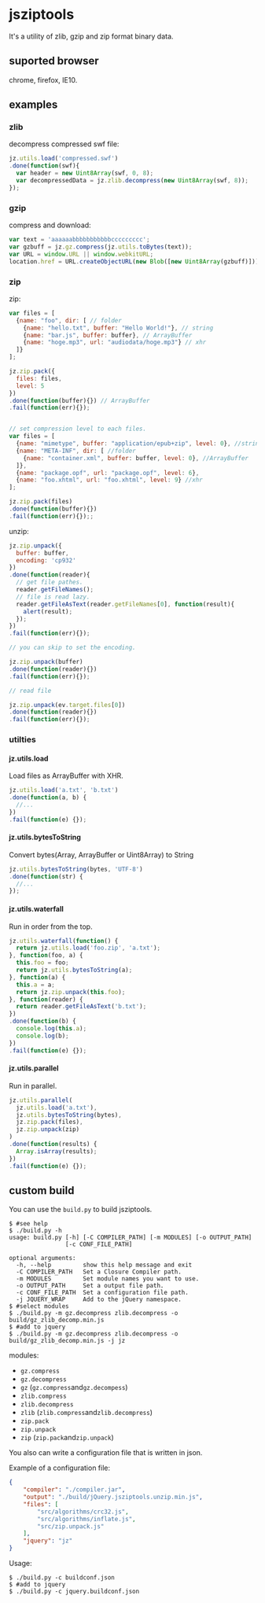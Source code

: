 # jsziptools

It's a utility of zlib, gzip and zip format binary data.

## suported browser

chrome, firefox, IE10.

## examples

### zlib

decompress compressed swf file:

```javascript
jz.utils.load('compressed.swf')
.done(function(swf){
  var header = new Uint8Array(swf, 0, 8);
  var decompressedData = jz.zlib.decompress(new Uint8Array(swf, 8));
});
```


### gzip

compress and download:

```javascript
var text = 'aaaaaabbbbbbbbbbbccccccccc';
var gzbuff = jz.gz.compress(jz.utils.toBytes(text));
var URL = window.URL || window.webkitURL;
location.href = URL.createObjectURL(new Blob([new Uint8Array(gzbuff)]));
```

### zip

zip:

```javascript
var files = [
  {name: "foo", dir: [ // folder
    {name: "hello.txt", buffer: "Hello World!"}, // string
    {name: "bar.js", buffer: buffer}, // ArrayBuffer
    {name: "hoge.mp3", url: "audiodata/hoge.mp3"} // xhr
  ]}
];

jz.zip.pack({
  files: files,
  level: 5
})
.done(function(buffer){}) // ArrayBuffer
.fail(function(err){});


// set compression level to each files.
var files = [
  {name: "mimetype", buffer: "application/epub+zip", level: 0}, //string
  {name: "META-INF", dir: [ //folder
    {name: "container.xml", buffer: buffer, level: 0}, //ArrayBuffer
  ]},
  {name: "package.opf", url: "package.opf", level: 6},
  {name: "foo.xhtml", url: "foo.xhtml", level: 9} //xhr
];

jz.zip.pack(files)
.done(function(buffer){})
.fail(function(err){});;
```

unzip:

```javascript
jz.zip.unpack({
  buffer: buffer,
  encoding: 'cp932'
})
.done(function(reader){
  // get file pathes.
  reader.getFileNames();
  // file is read lazy.
  reader.getFileAsText(reader.getFileNames[0], function(result){
    alert(result);
  });
})
.fail(function(err){});

// you can skip to set the encoding.

jz.zip.unpack(buffer)
.done(function(reader){})
.fail(function(err){});

// read file

jz.zip.unpack(ev.target.files[0])
.done(function(reader){})
.fail(function(err){});
```

### utilties

#### jz.utils.load

Load files as ArrayBuffer with XHR.

```javascript
jz.utils.load('a.txt', 'b.txt')
.done(function(a, b) {
  //...
})
.fail(function(e) {});
```

#### jz.utils.bytesToString

Convert bytes(Array, ArrayBuffer or Uint8Array) to String

```javascript
jz.utils.bytesToString(bytes, 'UTF-8')
.done(function(str) {
  //...
});
```

#### jz.utils.waterfall

Run in order from the top.

```javascript
jz.utils.waterfall(function() {
  return jz.utils.load('foo.zip', 'a.txt');
}, function(foo, a) {
  this.foo = foo;
  return jz.utils.bytesToString(a);
}, function(a) {
  this.a = a;
  return jz.zip.unpack(this.foo);
}, function(reader) {
  return reader.getFileAsText('b.txt');
})
.done(function(b) {
  console.log(this.a);
  console.log(b);
})
.fail(function(e) {});
```

#### jz.utils.parallel

Run in parallel.

```javascript
jz.utils.parallel(
  jz.utils.load('a.txt'),
  jz.utils.bytesToString(bytes),
  jz.zip.pack(files),
  jz.zip.unpack(zip)
)
.done(function(results) {
  Array.isArray(results);
})
.fail(function(e) {});
```

## custom build

You can use the `build.py` to build jsziptools.

```
$ #see help
$ ./build.py -h
usage: build.py [-h] [-C COMPILER_PATH] [-m MODULES] [-o OUTPUT_PATH]
                [-c CONF_FILE_PATH]

optional arguments:
  -h, --help         show this help message and exit
  -C COMPILER_PATH   Set a Closure Compiler path.
  -m MODULES         Set module names you want to use.
  -o OUTPUT_PATH     Set a output file path.
  -c CONF_FILE_PATH  Set a configuration file path.
  -j JQUERY_WRAP     Add to the jQuery namespace.
$ #select modules
$ ./build.py -m gz.decompress zlib.decompress -o build/gz_zlib_decomp.min.js
$ #add to jquery
$ ./build.py -m gz.decompress zlib.decompress -o build/gz_zlib_decomp.min.js -j jz
```

modules:

* `gz.compress`
* `gz.decompress`
* `gz` (`gz.compress`and`gz.decompess`)
* `zlib.compress`
* `zlib.decompress`
* `zlib` (`zlib.compress`and`zlib.decompress`)
* `zip.pack`
* `zip.unpack`
* `zip` (`zip.pack`and`zip.unpack`)

You also can write a configuration file that is written in json.

Example of a configuration file:

```json
{
    "compiler": "./compiler.jar",
    "output": "./build/jQuery.jsziptools.unzip.min.js",
    "files": [
        "src/algorithms/crc32.js",
        "src/algorithms/inflate.js",
        "src/zip.unpack.js"
    ],
    "jquery": "jz"
}
```

Usage:

```
$ ./build.py -c buildconf.json
$ #add to jquery
$ ./build.py -c jquery.buildconf.json
```